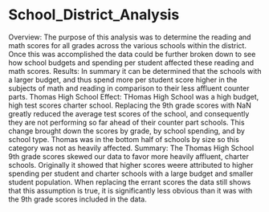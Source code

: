 # School_District_Analysis
Overview:
The purpose of this analysis was to determine the reading and math scores for all grades across the various schools within the district. Once this was accomplished the data could be further broken down to see how school budgets and spending per student affected these reading and math scores. 
Results:
In summary it can be determined that the schools with a larger budget, and thus spend more per student score higher in the subjects of math and reading in comparison to their less affluent counter parts. 
Thomas High School Effect:
THomas High School was a high budget, high test scores charter school. Replacing the 9th grade scores with NaN greatly reduced the average test scores of the school, and consequently they are not performing so far ahead of their counter part schools. This change brought down the scores by grade, by school spending, and by school type. Thomas was in the bottom half of schools by size so this category was not as heavily affected. 
Summary:
The Thomas High School 9th grade scores skewed our data to favor more heavily affluent, charter schools. Originally it showed that higher scores weere attributed to higher spending per student and charter schools with a large budget and smaller student population. When replacing the errant scores the data still shows that this assumption is true, it is significantly less obvious than it was with the 9th grade scores included in the data. 
